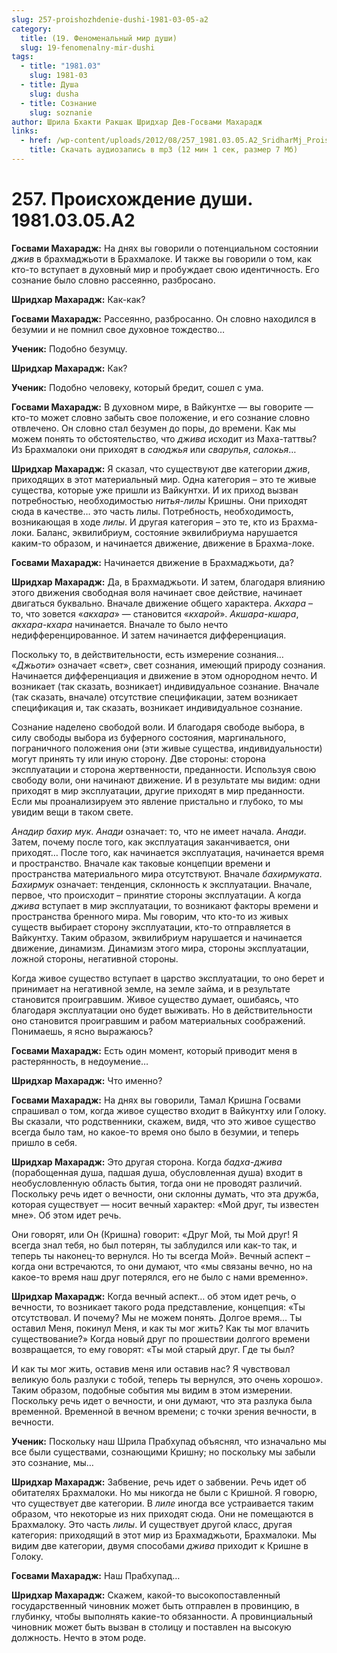 ```yaml
---
slug: 257-proishozhdenie-dushi-1981-03-05-a2
category:
  title: (19. Феноменальный мир души)
  slug: 19-fenomenalny-mir-dushi
tags:
  - title: "1981.03"
    slug: 1981-03
  - title: Душа
    slug: dusha
  - title: Сознание
    slug: soznanie
author: Шрила Бхакти Ракшак Шридхар Дев-Госвами Махарадж
links:
  - href: /wp-content/uploads/2012/08/257_1981.03.05.A2_SridharMj_Proishojdenie_dushi.mp3
    title: Скачать аудиозапись в mp3 (12 мин 1 сек, размер 7 Мб)
---
```


# 257. Происхождение души. 1981.03.05.A2

**Госвами Махарадж:** На днях вы говорили о потенциальном состоянии *джив* в брахмаджьоти в Брахмалоке. И также вы говорили о том, как кто-то вступает в духовный мир и пробуждает свою идентичность. Его сознание было словно рассеянно, разбросано.

**Шридхар Махарадж:** Как-как?

**Госвами Махарадж:** Рассеянно, разбросанно. Он словно находился в безумии и не помнил свое духовное тождество…

**Ученик:** Подобно безумцу.

**Шридхар Махарадж:** Как?

**Ученик:** Подобно человеку, который бредит, сошел с ума.

**Госвами Махарадж:** В духовном мире, в Вайкунтхе — вы говорите — кто-то может словно забыть свое положение, и его сознание словно отвлечено. Он словно стал безумен до поры, до времени. Как мы можем понять то обстоятельство, что *джива* исходит из Маха-таттвы? Из Брахмалоки они приходят в *саюджья* или *сварупья*, *салокья*…

**Шридхар Махарадж:** Я сказал, что существуют две категории *джив*, приходящих в этот материальный мир. Одна категория – это те живые существа, которые уже пришли из Вайкунтхи. И их приход вызван потребностью, необходимостью *нитья-лилы* Кришны. Они приходят сюда в качестве… это часть лилы. Потребность, необходимость, возникающая в ходе *лилы*. И другая категория – это те, кто из Брахма-локи. Баланс, эквилибриум, состояние эквилибриума нарушается каким-то образом, и начинается движение, движение в Брахма-локе.

**Госвами Махарадж:** Начинается движение в Брахмаджьоти, да?

**Шридхар Махарадж:** Да, в Брахмаджьоти. И затем, благодаря влиянию этого движения свободная воля начинает свое действие, начинает двигаться буквально. Вначале движение общего характера. *Акхара* – то, что зовется «*акхара*» — становится «*кхарой*». *Акшара-кшара*, *акхара-кхара* начинается. Вначале то было нечто недифференцированное. И затем начинается дифференциация.

Поскольку то, в действительности, есть измерение сознания… «*Джьоти*» означает «свет», свет сознания, имеющий природу сознания. Начинается дифференциация и движение в этом однородном нечто. И возникает (так сказать, возникает) индивидуальное сознание. Вначале (так сказать, вначале) отсутствие спецификации, затем возникает спецификация и, так сказать, возникает индивидуальное сознание.

Сознание наделено свободой воли. И благодаря свободе выбора, в силу свободы выбора из буферного состояния, маргинального, пограничного положения они (эти живые существа, индивидуальности) могут принять ту или иную сторону. Две стороны: сторона эксплуатации и сторона жертвенности, преданности. Используя свою свободу воли, они начинают движение. И в результате мы видим: одни приходят в мир эксплуатации, другие приходят в мир преданности. Если мы проанализируем это явление пристально и глубоко, то мы увидим вещи в таком свете.

*Анадир бахир мук*. *Анади* означает: то, что не имеет начала. *Анади*. Затем, почему после того, как эксплуатация заканчивается, они приходят… После того, как начинается эксплуатация, начинается время и пространство. Вначале как таковые концепции времени и пространства материального мира отсутствуют. Вначале *бахирмуката*. *Бахирмук* означает: тенденция, склонность к эксплуатации. Вначале, первое, что происходит – принятие стороны эксплуатации. А когда *джива* вступает в мир эксплуатации, то возникают факторы времени и пространства бренного мира. Мы говорим, что кто-то из живых существ выбирает сторону эксплуатации, кто-то отправляется в Вайкунтху. Таким образом, эквилибриум нарушается и начинается движение, динамизм. Динамизм этого мира, стороны эксплуатации, ложной стороны, негативной стороны.

Когда живое существо вступает в царство эксплуатации, то оно берет и принимает на негативной земле, на земле займа, и в результате становится проигравшим. Живое существо думает, ошибаясь, что благодаря эксплуатации оно будет выживать. Но в действительности оно становится проигравшим и рабом материальных соображений. Понимаешь, я ясно выражаюсь?

**Госвами Махарадж:** Есть один момент, который приводит меня в растерянность, в недоумение…

**Шридхар Махарадж:** Что именно?

**Госвами Махарадж:** На днях вы говорили, Тамал Кришна Госвами спрашивал о том, когда живое существо входит в Вайкунтху или Голоку. Вы сказали, что родственники, скажем, видя, что это живое существо всегда было там, но какое-то время оно было в безумии, и теперь пришло в себя.

**Шридхар Махарадж:** Это другая сторона. Когда *бадха-джива* (порабощенная душа, падшая душа, обусловленная душа) входит в необусловленную область бытия, тогда они не проводят различий. Поскольку речь идет о вечности, они склонны думать, что эта дружба, которая существует — носит вечный характер: «Мой друг, ты известен мне». Об этом идет речь.

Они говорят, или Он (Кришна) говорит: «Друг Мой, ты Мой друг! Я всегда знал тебя, но был потерян, ты заблудился или как-то так, и теперь ты наконец-то вернулся. Но ты всегда Мой». Вечный аспект – когда они встречаются, то они думают, что «мы связаны вечно, но на какое-то время наш друг потерялся, его не было с нами временно».

**Шридхар Махарадж:** Когда вечный аспект… об этом идет речь, о вечности, то возникает такого рода представление, концепция: «Ты отсутствовал. И почему? Мы не можем понять. Долгое время… Ты оставил Меня, покинул Меня, и как ты мог жить? Как ты мог влачить существование?» Когда новый друг по прошествии долгого времени возвращается, то ему говорят: «Ты мой старый друг. Где ты был?

И как ты мог жить, оставив меня или оставив нас? Я чувствовал великую боль разлуки с тобой, теперь ты вернулся, это очень хорошо». Таким образом, подобные события мы видим в этом измерении. Поскольку речь идет о вечности, и они думают, что эта разлука была временной. Временной в вечном времени; с точки зрения вечности, в вечности.

**Ученик:** Поскольку наш Шрила Прабхупад объяснял, что изначально мы все были существами, сознающими Кришну; но поскольку мы забыли это сознание, мы…

**Шридхар Махарадж:** Забвение, речь идет о забвении. Речь идет об обитателях Брахмалоки. Но мы никогда не были с Кришной. Я говорю, что существует две категории. В *лиле* иногда все устраивается таким образом, что некоторые из них приходят сюда. Они не помещаются в Брахмалоку. Это часть *лилы*. И существует другой класс, другая категория: приходящий в этот мир из Брахмаджьоти, Брахмалоки. Мы видим две категории, двумя способами *джива* приходит к Кришне в Голоку.

**Госвами Махарадж:** Наш Прабхупад…

**Шридхар Махарадж:** Скажем, какой-то высокопоставленный государственный чиновник может быть отправлен в провинцию, в глубинку, чтобы выполнять какие-то обязанности. А провинциальный чиновник может быть вызван в столицу и поставлен на высокую должность. Нечто в этом роде.

